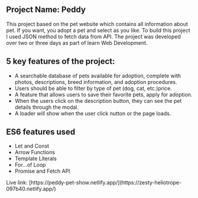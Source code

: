 <h2>Project Name: Peddy</h2>
<p>This project based on the pet website which contains all information about pet. If you want, you adopt a pet and select as you like. To build this project I used JSON method to fetch data from API. The project was developed over two or three days as part of learn Web Development.</p>
<h2>5 key features of the project:</h2>
<ul>
<li>A searchable database of pets available for adoption, complete with photos, descriptions, breed information, and adoption procedures.
</li>
<li> Users should be able to filter by type of pet (dog, cat, etc.)price.</li>
<li> A feature that allows users to save their favorite pets, apply for adoption.</li>
<li> When the users click on the description button, they can see the pet details through the modal.</li>
<li>A loader will show when the user click nutton or the page loads. </li>
</ul>
<h2>ES6 features used</h2>
<ul>
<li>Let and Const</li>
<li>Arrow Functions</li>
<li>Template Literals</li>
<li>For...of Loop</li>
<li>Promise and Fetch API</li>
</ul>

<p>Live link: [https://peddy-pet-show.netlify.app/](https://zesty-heliotrope-097b40.netlify.app/)</p>